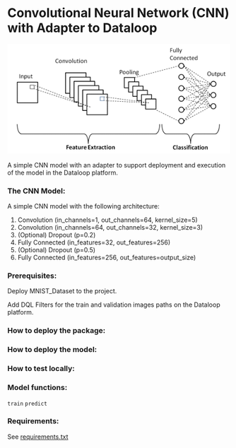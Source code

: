 # Convolutional Neural Network (CNN) with Adapter to Dataloop

![cnn.png](images%2Fcnn.png)

A simple CNN model with an adapter to support deployment and execution of the model in the Dataloop platform.


### The CNN Model:

A simple CNN model with the following architecture:
1. Convolution (in_channels=1, out_channels=64, kernel_size=5)
2. Convolution (in_channels=64, out_channels=32, kernel_size=3)
3. (Optional) Dropout (p=0.2)
4. Fully Connected (in_features=32, out_features=256)
5. (Optional) Dropout (p=0.5)
6. Fully Connected (in_features=256, out_features=output_size)

### Prerequisites:

Deploy MNIST_Dataset to the project.

Add DQL Filters for the train and validation images paths on the Dataloop platform. 

### How to deploy the package:

### How to deploy the model:

### How to test locally:


### Model functions:

`train`
`predict`


### Requirements: 

See [requirements.txt](requirements.txt)

